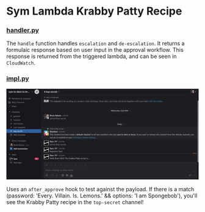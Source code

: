 # Sym Lambda Krabby Patty Recipe

### [handler.py](/modules/my-lambda/handler.py)

The `handle` function handles `escalation` and `de-escalation`. 
It returns a formulaic response based on user input in the approval workflow.
This response is returned from the triggered lambda, and can be seen in `CloudWatch`.

### [impl.py](/modules/lambda-access-flow/impl.py)

![pic of the top-secret channel](/docs/top-secret.png)

Uses an `after_approve` hook to test against the payload. If there is a match (password: 'Every. Villain. Is. Lemons.' && options: 'I am Spongebob'), you'll see the Krabby Patty recipe in the `top-secret` channel!